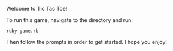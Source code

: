 Welcome to Tic Tac Toe!

To run this game, navigate to the directory and run:

```
ruby game.rb
```

Then follow the prompts in order to get started. I hope you enjoy!
